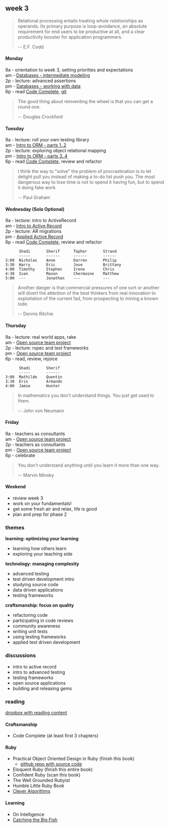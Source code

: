 ## week 3

> Relational processing entails treating *whole relationships* as operands. Its primary purpose is loop-avoidance, an absolute requirement for end users to be productive at all, and a clear productivity booster for application programmers.
> 
> -- E.F. Codd

#### Monday
9a - orientation to week 3, setting priorities and expectations  
am - [Databases - intermediate modeling](https://github.com/banana-slugs-2014/week-2-challenge-database-modeling)  
2p - lecture: advanced assertions  
pm - [Databases - working with data](https://github.com/banana-slugs-2014/week-3-challenge-working-with-data)  
6p - read [Code Complete](https://www.dropbox.com/s/pmpgjd9tl15wllu/Code%20Complete.pdf), [git](http://pcottle.github.io/learnGitBranching/)  

> The good thing about reinventing the wheel is that you can get a round one.
> 
> -- Douglas Crockford

#### Tuesday
9a - lecture: roll your own testing library  
am - [Intro to ORM - parts 1..2](https://github.com/banana-slugs-2014/week-3-challenge-intro-to-orm)  
2p - lecture: exploring object relational mapping  
pm - [Intro to ORM - parts 3..4](https://github.com/banana-slugs-2014/week-3-challenge-intro-to-orm)  
6p - read [Code Complete](https://www.dropbox.com/s/pmpgjd9tl15wllu/Code%20Complete.pdf), review and refactor  

> I think the way to "solve" the problem of procrastination is to let delight pull you instead of making a to-do list push you.  The most dangerous way to lose time is not to spend it having fun, but to spend it doing fake work.
> 
> -- Paul Graham

#### Wednesday (Solo Optional)  
9a - lecture: intro to ActiveRecord  
am - [Intro to Active Record](https://github.com/banana-slugs-2014/week-3-challenge-intro-to-active-record)  
2p - lecture: AR migrations  
pm - [Applied Active Record](https://github.com/banana-slugs-2014/week-3-challenge-applied-active-record)  
6p - read [Code Complete](https://www.dropbox.com/s/pmpgjd9tl15wllu/Code%20Complete.pdf), review and refactor  

```text
      Shadi       Sherif      Topher       Strand
      -----       ------      ------       ------
3:00  Nicholas    Anne        Darren       Philip
3:30  Harry       Eric        Jose         Brittany
4:00  Timothy     Stephen     Irene        Chris
4:30  Ivan        Mason       Chermaine    Matthew
5:00  ---         Jonathan    ---          ---
```

> Another danger is that commercial pressures of one sort or another will divert the attention of the best thinkers from real innovation to exploitation of the current fad, from prospecting to mining a known lode.
> 
> -- Dennis Ritchie

#### Thursday  
9a - lecture: real world apps, rake  
am - [Open source team project](https://github.com/banana-slugs-2014/week-3-challenge-oss-team-project)  
2p - lecture: rspec and test frameworks  
pm - [Open source team project](https://github.com/banana-slugs-2014/week-3-challenge-oss-team-project)  
6p - read, review, rejoice  

```text
      Shadi       Sherif
      -----       ------ 
3:00  Mathilde    Quentin
3:30  Erin        Armando
4:00  Jamie       Hunter
```

> In mathematics you don't understand things. You just get used to them.
> 
> -- John von Neumann

#### Friday
9a - teachers as consultants  
am - [Open source team project](https://github.com/banana-slugs-2014/week-3-challenge-oss-team-project)  
2p - teachers as consultants  
pm - [Open source team project](https://github.com/banana-slugs-2014/week-3-challenge-oss-team-project)  
6p - celebrate  
 
> You don't understand anything until you learn it more than one way.
> 
> -- Marvin Minsky

#### Weekend
- review week 3   
- work on your fundamentals!  
- get some fresh air and relax, life is good  
- plan and prep for phase 2  


### themes

**learning: optimizing your learning**  
- learning how others learn
- exploring your teaching side


**technology: managing complexity**  
- advanced testing  
- test driven development intro 
- studying source code
- data driven applications
- testing frameworks


**craftsmanship: focus on quality**  
- refactoring code  
- participating in code reviews  
- community awareness  
- writing unit tests
- using testing frameworks
- applied test driven development

### discussions

- intro to active record
- intro to advanced testing
- testing frameworks
- open source applications
- building and releasing gems


### reading

[dropbox with reading content](https://www.dropbox.com/sh/ldrnf12rpx78eye/Kb1a8z2LFx)

#### Craftsmanship

- Code Complete (at least first 3 chapters)

#### Ruby

- Practical Object Oriented Design in Ruby (finish this book)
  - [github repo with source code](https://github.com/skmetz/poodr)
- Eloquent Ruby (finish this entire book)
- Confident Ruby (scan this book)
- The Well Grounded Rubyist
- Humble Little Ruby Book
- [Clever Algorithms](http://www.cleveralgorithms.com/nature-inspired/index.html)


#### Learning

- On Intelligence
- [Catching the Big Fish](http://www.youtube.com/watch?v=3QsTnxUTx7U)
